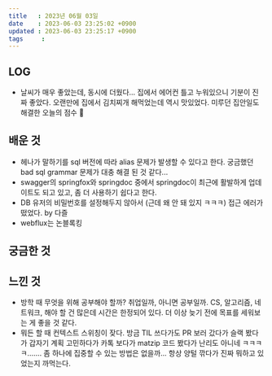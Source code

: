 ```yaml
---
title   : 2023년 06월 03일
date    : 2023-06-03 23:25:02 +0900
updated : 2023-06-03 23:25:17 +0900
tags     : 
---
```

## LOG
- 날씨가 매우 좋았는데, 동시에 더웠다... 집에서 에어컨 틀고 누워있으니 기분이 진짜 좋았다. 오랜만에 집에서 김치찌개 해먹었는데 역시 맛있었다. 미루던 집안일도 해결한 오늘의 점수 :100:

## 배운 것
- 헤나가 말하기를 sql 버전에 따라 alias 문제가 발생할 수 있다고 한다. 궁금했던 bad sql grammar 문제가 대충 해결 된 것 같다...
- swagger의 springfox와 springdoc 중에서 springdoc이 최근에 활발하게 업데이트도 되고 있고, 좀 더 사용하기 쉽다고 한다.
- DB 유저의 비밀번호를 설정해두지 않아서 (근데 왜 안 돼 있지 ㅋㅋㅋ) 접근 에러가 떴었다. by 다즐
- webflux는 논블록킹 

## 궁금한 것

## 느낀 것
- 방학 때 무엇을 위해 공부해야 할까? 취업일까, 아니면 공부일까. CS, 알고리즘, 네트워크, 해야 할 건 많은데 시간은 한정되어 있다. 더 이상 늦기 전에 목표를 세워보는 게 좋을 것 같다.
- 뭐든 할 때 컨텍스트 스위칭이 잦다. 방금 TIL 쓰다가도 PR 보러 갔다가 슬랙 봤다가 갑자기 계획 고민하다가 카톡 보다가 matzip 코드 봤다가 난리도 아니네 ㅋㅋㅋㅋ....... 좀 하나에 집중할 수 있는 방법은 없을까... 항상 양털 깎다가 진짜 뭐하고 있었는지 까먹는다.
